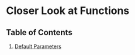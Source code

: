 # **Closer Look at Functions**

## **Table of Contents**

1. [Default Parameters](/default-parameters.md)